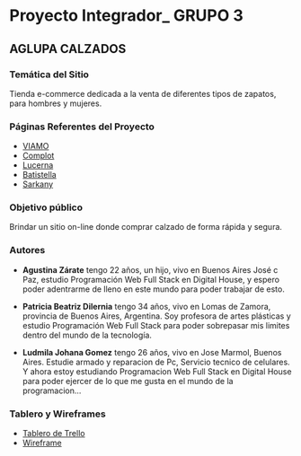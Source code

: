 <h1>Proyecto Integrador_ GRUPO 3</h1>
<h2>AGLUPA CALZADOS</h2>
<h3>Temática del Sitio</h3>
<p>Tienda e-commerce dedicada a la venta de diferentes tipos de zapatos, para hombres y mujeres.</p>
<h3>Páginas Referentes del Proyecto</h3>
<ul>
    <li><a href="https://www.viamo.com/">VIAMO</a></li>
    <li><a href="https://www.complot.com.ar/?gclid=CjwKCAjwjZmTBhB4EiwAynRmD-2sGe_lKk6Hcg7BlAXu3pFMLt2xwDXK9DTQQU-PJbzMeRSaLH5QoRoCDj4QAvD_BwE">Complot</a></li>
    <li><a href="https://calzadoslucerna.com.ar/?gclid=CjwKCAjwjZmTBhB4EiwAynRmD6mHWuzcD2_GSRDXLN35n8egz0_GNqt81IRvGrRZzJZ9hmWzdP8sZxoCQeIQAvD_BwE">Lucerna</a></li>
    <li><a href="https://calzadosbatistella.com.ar/shop/?gclid=CjwKCAjwjZmTBhB4EiwAynRmD0Y9NRf7Xrrq_h6r-1PsLUxqAJGkWa4kRgzXLu2f0uEm0xYnR_qcQxoCkLgQAvD_BwE">Batistella</a></li>
    <li><a href="https://www.rickysarkany.com/coleccion?gclid=CjwKCAjwjZmTBhB4EiwAynRmD0JGHnWevoQeu1A_uVu5I8WPbeFG4hXT1eImmhm24aPwkS-WLezbPRoCmBwQAvD_BwE#">Sarkany<a/></li>
  </ul>
<h3>Objetivo público</h3>
Brindar un sitio on-line donde comprar calzado de forma rápida y segura.
<h3>Autores</h3>
<ul>
  <li>
    <p><strong>Agustina Zárate</strong> tengo 22 años, un hijo, vivo en Buenos Aires José c Paz, estudio Programación Web Full Stack en Digital House, y espero poder 
      adentrarme de lleno en este mundo para poder trabajar de esto.
    </p>
  </li>
</ul>
<ul>
  <li>
    <p>
      <strong>Patricia Beatriz Dilernia</strong> tengo 34 años, vivo en Lomas de Zamora, provincia de Buenos Aires, Argentina. Soy profesora de artes plásticas y estudio Programación Web Full Stack para poder sobrepasar mis limites dentro del mundo de la tecnología.
    </p>
  </li>
</ul>
<ul>
  <li>
    <p>
      <strong>Ludmila Johana Gomez</strong> tengo 26 años, vivo en Jose Marmol, Buenos Aires. Estudie armado y reparacion de Pc, Servicio tecnico de celulares. Y ahora estoy estudiando Programacion Web Full Stack en Digital House para poder ejercer de lo que me gusta en el mundo de la programacion...
    </p>
  </li>
</ul>
<h3> Tablero y Wireframes </h3>
<ul>
    <li><a href = "https://trello.com/b/LRoXGj6U/aglupa">Tablero de Trello</a></li>
    <li><a href = "https://marvelapp.com/project/6204305">Wireframe</a></li>
</ul>

    

